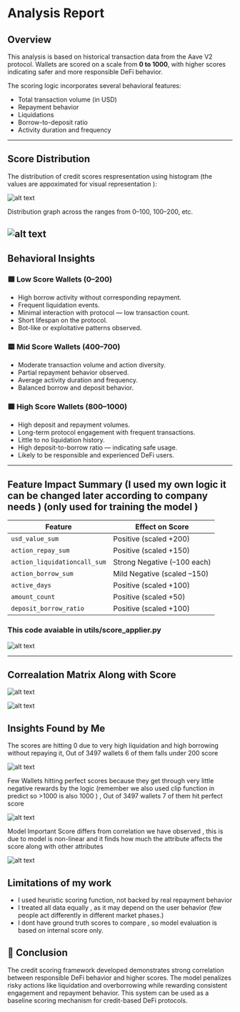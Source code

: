 # Analysis Report

## Overview

This analysis is based on historical transaction data from the Aave V2 protocol. Wallets are scored on a scale from **0 to 1000**, with higher scores indicating safer and more responsible DeFi behavior.

The scoring logic incorporates several behavioral features:
- Total transaction volume (in USD)
- Repayment behavior
- Liquidations
- Borrow-to-deposit ratio
- Activity duration and frequency

---

##  Score Distribution

The distribution of credit scores respresentation using histogram (the values are appoximated for visual representation ):

![alt text](data\assets\image.png)

Distribution graph across the ranges from 0–100, 100–200, etc.

![alt text](data\assets\image8.png)
---

## Behavioral Insights

### 🟥 Low Score Wallets (0–200)

- High borrow activity without corresponding repayment.
- Frequent liquidation events.
- Minimal interaction with protocol — low transaction count.
- Short lifespan on the protocol.
- Bot-like or exploitative patterns observed.

### 🟨 Mid Score Wallets (400–700)

- Moderate transaction volume and action diversity.
- Partial repayment behavior observed.
- Average activity duration and frequency.
- Balanced borrow and deposit behavior.

### 🟩 High Score Wallets (800–1000)

- High deposit and repayment volumes.
- Long-term protocol engagement with frequent transactions.
- Little to no liquidation history.
- High deposit-to-borrow ratio — indicating safe usage.
- Likely to be responsible and experienced DeFi users.

---

## Feature Impact Summary (I used my own logic it can be changed later according to company needs ) (only used for training the model )

| Feature                   | Effect on Score     |
|---------------------------|---------------------|
| `usd_value_sum`           | Positive (scaled +200) |
| `action_repay_sum`        | Positive (scaled +150) |
| `action_liquidationcall_sum` | Strong Negative (–100 each) |
| `action_borrow_sum`       | Mild Negative (scaled –150) |
| `active_days`             | Positive (scaled +100) |
| `amount_count`            | Positive (scaled +50) |
| `deposit_borrow_ratio`    | Positive (scaled +100) |


### This code avaiable in utils/score_applier.py
![alt text](data\assets\image2.png)

---
## Correalation Matrix Along with Score

![alt text](data\assets\image3.png)

![alt text](data\assets\image4.png)


## Insights Found by Me 

The scores are hitting 0 due to very high liquidation and high borrowing without repaying it, Out of 3497 wallets 6 of them falls under 200 score 

![alt text](data\assets\image5.png)

Few Wallets hitting perfect scores because they  get through very little negative rewards by the logic (remember we also used clip function in predict so >1000 is also 1000 ) ,  Out of 3497 wallets 7 of them hit perfect score  

![alt text](data\assets\image6.png)

Model Important Score differs from correlation we have observed , this is due to model is non-linear and it finds how much the attribute affects the score along with other attributes

![alt text](data\assets\image7.png)


## Limitations of my work

- I used  heuristic scoring function, not backed by real repayment behavior
- I treated all data equally , as it may depend on the user behavior (few people act differently in different market phases.) 
- I dont have ground truth scores to compare , so model evaluation is based on internal score only.



## 🧾 Conclusion

The credit scoring framework developed demonstrates strong correlation between responsible DeFi behavior and higher scores. The model penalizes risky actions like liquidation and overborrowing while rewarding consistent engagement and repayment behavior. This system can be used as a baseline scoring mechanism for credit-based DeFi protocols.

